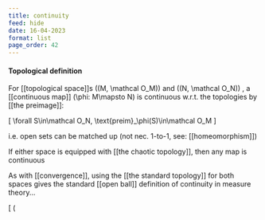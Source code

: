 ```yaml
---
title: continuity
feed: hide
date: 16-04-2023
format: list
page_order: 42
---
```



#### Topological definition

For [[topological space]]s  \((M, \mathcal O_M)\)  and  \((N, \mathcal O_N)\) , a [[continuous map]]  \(\phi: M\mapsto N\)  is continuous w.r.t. the topologies by [[the preimage]]:

\[
\forall S\in\mathcal O_N, \text{preim}_\phi(S)\in\mathcal O_M
\]

i.e. open sets can be matched up (not nec. 1-to-1, see: [[homeomorphism]])

If either space is equipped with [[the chaotic topology]], then any map is continuous

As with [[convergence]], using the [[the standard topology]] for both spaces gives the standard [[open ball]] definition of continuity in measure theory...

\[ \(